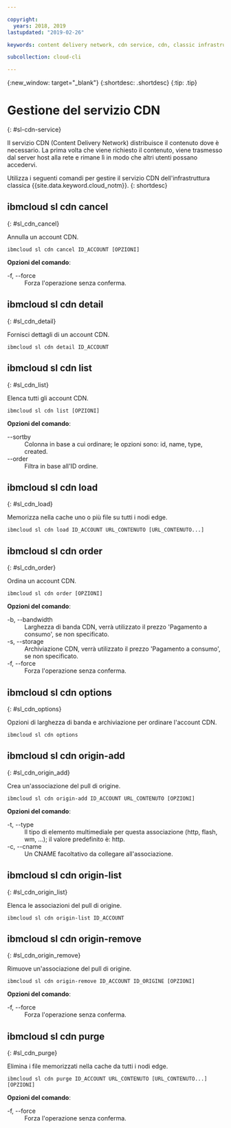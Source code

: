 ```yaml
---

copyright:
  years: 2018, 2019
lastupdated: "2019-02-26"

keywords: content delivery network, cdn service, cdn, classic infrastructure, ibmcloud sl cdn

subcollection: cloud-cli

---
```


{:new_window: target="_blank"}
{:shortdesc: .shortdesc}
{:tip: .tip}

# Gestione del servizio CDN
{: #sl-cdn-service}

Il servizio CDN (Content Delivery Network) distribuisce il contenuto dove è necessario. La prima volta che viene richiesto il contenuto, viene trasmesso dal server host alla rete e rimane lì in modo che altri utenti possano accedervi.

Utilizza i seguenti comandi per gestire il servizio CDN dell'infrastruttura classica {{site.data.keyword.cloud_notm}}.
{: shortdesc}

## ibmcloud sl cdn cancel
{: #sl_cdn_cancel}

Annulla un account CDN.
```
ibmcloud sl cdn cancel ID_ACCOUNT [OPZIONI]
```

<strong>Opzioni del comando</strong>:
<dl>
<dt>-f, --force</dt>
<dd>Forza l'operazione senza conferma.</dd>
</dl>

## ibmcloud sl cdn detail
{: #sl_cdn_detail}

Fornisci dettagli di un account CDN.
```
ibmcloud sl cdn detail ID_ACCOUNT
```

## ibmcloud sl cdn list
{: #sl_cdn_list}

Elenca tutti gli account CDN.
```
ibmcloud sl cdn list [OPZIONI]
```

<strong>Opzioni del comando</strong>:
<dl>
<dt>--sortby</dt>
<dd>Colonna in base a cui ordinare; le opzioni sono: id, name, type, created.</dd>
<dt>--order</dt>
<dd>Filtra in base all'ID ordine.</dd>
</dl>

## ibmcloud sl cdn load
{: #sl_cdn_load}

Memorizza nella cache uno o più file su tutti i nodi edge.
```
ibmcloud sl cdn load ID_ACCOUNT URL_CONTENUTO [URL_CONTENUTO...]
```

## ibmcloud sl cdn order
{: #sl_cdn_order}

Ordina un account CDN.
```
ibmcloud sl cdn order [OPZIONI]
```

<strong>Opzioni del comando</strong>:
<dl>
<dt>-b, --bandwidth</dt>
<dd>Larghezza di banda CDN, verrà utilizzato il prezzo 'Pagamento a consumo', se non specificato.</dd>
<dt>-s, --storage</dt>
<dd>Archiviazione CDN, verrà utilizzato il prezzo 'Pagamento a consumo', se non specificato.</dd>
<dt>-f, --force</dt>
<dd>Forza l'operazione senza conferma.</dd>
</dl>

## ibmcloud sl cdn options
{: #sl_cdn_options}

Opzioni di larghezza di banda e archiviazione per ordinare l'account CDN.
```
ibmcloud sl cdn options
```

## ibmcloud sl cdn origin-add
{: #sl_cdn_origin_add}

Crea un'associazione del pull di origine.
```
ibmcloud sl cdn origin-add ID_ACCOUNT URL_CONTENUTO [OPZIONI]
```

<strong>Opzioni del comando</strong>:
<dl>
<dt>-t, --type</dt>
<dd>Il tipo di elemento multimediale per questa associazione (http, flash, wm, ...); il valore predefinito è: http.</dd>
<dt>-c, --cname</dt>
<dd>Un CNAME facoltativo da collegare all'associazione.</dd>
</dl>

## ibmcloud sl cdn origin-list
{: #sl_cdn_origin_list}

Elenca le associazioni del pull di origine.
```
ibmcloud sl cdn origin-list ID_ACCOUNT
```

## ibmcloud sl cdn origin-remove
{: #sl_cdn_origin_remove}

Rimuove un'associazione del pull di origine.
```
ibmcloud sl cdn origin-remove ID_ACCOUNT ID_ORIGINE [OPZIONI]
```

<strong>Opzioni del comando</strong>:
<dl>
<dt>-f, --force</dt>
<dd>Forza l'operazione senza conferma.</dd>
</dl>

## ibmcloud sl cdn purge
{: #sl_cdn_purge}

Elimina i file memorizzati nella cache da tutti i nodi edge.
```
ibmcloud sl cdn purge ID_ACCOUNT URL_CONTENUTO [URL_CONTENUTO...] [OPZIONI]
```

<strong>Opzioni del comando</strong>:
<dl>
<dt>-f, --force</dt>
<dd>Forza l'operazione senza conferma.</dd>
</dl>
